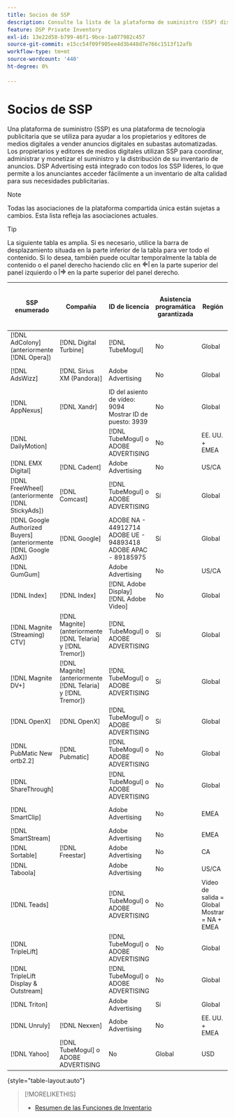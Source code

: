 ```yaml
---
title: Socios de SSP
description: Consulte la lista de la plataforma de suministro (SSP) disponible y los socios de intercambio abierto.
feature: DSP Private Inventory
exl-id: 13e22d58-b799-46f1-9bce-1a077982c457
source-git-commit: e15cc54f09f905ee4d3b448d7e766c1513f12afb
workflow-type: tm+mt
source-wordcount: '440'
ht-degree: 0%

---
```


# Socios de SSP

Una plataforma de suministro (SSP) es una plataforma de tecnología publicitaria que se utiliza para ayudar a los propietarios y editores de medios digitales a vender anuncios digitales en subastas automatizadas. Los propietarios y editores de medios digitales utilizan SSP para coordinar, administrar y monetizar el suministro y la distribución de su inventario de anuncios. DSP Advertising está integrado con todos los SSP líderes, lo que permite a los anunciantes acceder fácilmente a un inventario de alta calidad para sus necesidades publicitarias.

>[!NOTE]
>
>Todas las asociaciones de la plataforma compartida única están sujetas a cambios. Esta lista refleja las asociaciones actuales.

>[!TIP]
>
>La siguiente tabla es amplia. Si es necesario, utilice la barra de desplazamiento situada en la parte inferior de la tabla para ver todo el contenido. Si lo desea, también puede ocultar temporalmente la tabla de contenido o el panel derecho haciendo clic en ![Ocultar panel izquierdo](/help/dsp/assets/hide-left-pane.png "Ocultar panel izquierdo") en la parte superior del panel izquierdo o ![Ocultar panel derecho](/help/dsp/assets/hide-right-pane.png "Ocultar panel derecho") en la parte superior del panel derecho.

| SSP enumerado | Compañía | ID de licencia | Asistencia programática garantizada | Región | Moneda admitida | Escritorio de vídeo | Video Mobile | CTV de vídeo | Mostrar escritorio | Mostrar móvil | Pantalla nativa | Audio para equipos de escritorio y móviles |
|--- |--- |--- |--- |--- |--- |--- |--- |--- |--- |--- |--- |--- |
| [!DNL AdColony] (anteriormente [!DNL Opera]) | [!DNL Digital Turbine] | [!DNL TubeMogul] | No | Global | USD | x | x |  | x | x |  |  |
| [!DNL AdsWizz] | [!DNL Sirius XM (Pandora)] | Adobe Advertising | No | Global | USD, EUR, GBP |  |  |  |  |  |  | x |
| [!DNL AppNexus] | [!DNL Xandr] | ID del asiento de vídeo: 9094<br>Mostrar ID de puesto: 3939 | No | Global | USD | x | x | x | x | x |  |  |
| [!DNL DailyMotion] |  | [!DNL TubeMogul] o ADOBE ADVERTISING | No | EE. UU. + EMEA | USD, EUR | x | x | x | x | x |  |  |
| [!DNL EMX Digital] | [!DNL Cadent] | Adobe Advertising | No | US/CA | USD | x | x | x | x | x |  |  |
| [!DNL FreeWheel] (anteriormente [!DNL StickyAds]) | [!DNL Comcast] | [!DNL TubeMogul] o ADOBE ADVERTISING | Sí | Global | USD, EUR, AUD, GBP | x | x | x |  |  |  |  |
| [!DNL Google Authorized Buyers] (anteriormente [!DNL Google AdX]) | [!DNL Google] | ADOBE NA - 44912714<br>ADOBE UE - 94893418<br>ADOBE APAC - 89185975 | Sí | Global | USD, BRL | x | x | x | x | x |  | x |
| [!DNL GumGum] |  | Adobe Advertising | No | US/CA | USD | x | x |  | x | x |  |  |
| [!DNL Index] | [!DNL Index] | [!DNL Adobe Display]<br>[!DNL Adobe Video] | No | Global | USD | x | x | x | x | x | | |
| [!DNL Magnite (Streaming) CTV] | [!DNL Magnite] (anteriormente [!DNL Telaria] y [!DNL Tremor]) | [!DNL TubeMogul] o ADOBE ADVERTISING | Sí | Global | AUD, USD | x | x | x |  |  |  |  |
| [!DNL Magnite DV+] | [!DNL Magnite] (anteriormente [!DNL Telaria] y [!DNL Tremor]) | [!DNL TubeMogul] o ADOBE ADVERTISING | Sí | Global | USD | x | x | x | x | x |  | x |
| [!DNL OpenX] | [!DNL OpenX] | [!DNL TubeMogul] o ADOBE ADVERTISING | Sí | Global | USD | x | x | x | x | x |  |  |
| [!DNL PubMatic New ortb2.2] | [!DNL Pubmatic] | [!DNL TubeMogul] o ADOBE ADVERTISING | No | Global | USD | x | x | x | x | x |  |  |
| [!DNL ShareThrough] |  | [!DNL TubeMogul] o ADOBE ADVERTISING | No | Global | USD | x | x | x | x | x | x |  |
| [!DNL SmartClip] |  | Adobe Advertising | No | EMEA | Todas las monedas | x | x | x | x | x |  |  |
| [!DNL SmartStream] |  | Adobe Advertising | No | EMEA | EUR, USD | x | x |  |  |  |  |  |
| [!DNL Sortable] | [!DNL Freestar] | Adobe Advertising | No | CA | USD |  |  |  | x | x |  |  |
| [!DNL Taboola] |  | Adobe Advertising | No | US/CA | USD | x | x |  |  |  |  |  |
| [!DNL Teads] |  | [!DNL TubeMogul] o ADOBE ADVERTISING | No | Vídeo de salida = Global<br>Mostrar = NA + EMEA | USD | x | x |  | x | x |  |  |
| [!DNL TripleLift] |  | [!DNL TubeMogul] o ADOBE ADVERTISING | No | Global | USD |  |  |  |  |  | x |  |
| [!DNL TripleLift Display & Outstream] |  | [!DNL TubeMogul] o ADOBE ADVERTISING | No | Global | USD | x | x | x | x | x |  |  |
| [!DNL Triton] |  | Adobe Advertising | Sí | Global | USD |  |  |  |  |  |  | x |
| [!DNL Unruly] | [!DNL Nexxen] | Adobe Advertising | No | EE. UU. + EMEA | USD | x | x | x |  |  |  |  |
| [!DNL Yahoo] | [!DNL TubeMogul] o ADOBE ADVERTISING | No | Global | USD | x | x | x | x | x |  |  |

{style="table-layout:auto"}

>[!MORELIKETHIS]
>
>* [Resumen de las Funciones de Inventario](inventory-overview.md)
